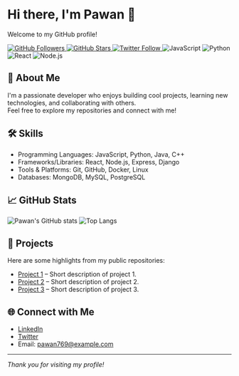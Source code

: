 # Hi there, I'm Pawan 👋

Welcome to my GitHub profile!

<p align="left">
  <a href="https://github.com/pawan769">
    <img src="https://img.shields.io/github/followers/pawan769?label=Follow&style=social" alt="GitHub Followers" />
  </a>
  <a href="https://github.com/pawan769?tab=repositories">
    <img src="https://img.shields.io/github/stars/pawan769?style=social" alt="GitHub Stars" />
  </a>
  <a href="https://twitter.com/pawan769">
    <img src="https://img.shields.io/twitter/follow/pawan769?style=social" alt="Twitter Follow" />
  </a>
  <img src="https://img.shields.io/badge/code-JavaScript-blue?logo=javascript" alt="JavaScript" />
  <img src="https://img.shields.io/badge/code-Python-yellow?logo=python" alt="Python" />
  <img src="https://img.shields.io/badge/code-React-61DAFB?logo=react" alt="React" />
  <img src="https://img.shields.io/badge/code-Node.js-339933?logo=node.js" alt="Node.js" />
</p>

## 🚀 About Me

I'm a passionate developer who enjoys building cool projects, learning new technologies, and collaborating with others.  
Feel free to explore my repositories and connect with me!

## 🛠️ Skills

- Programming Languages: JavaScript, Python, Java, C++
- Frameworks/Libraries: React, Node.js, Express, Django
- Tools & Platforms: Git, GitHub, Docker, Linux
- Databases: MongoDB, MySQL, PostgreSQL

## 📈 GitHub Stats

![Pawan's GitHub stats](https://github-readme-stats.vercel.app/api?username=pawan769&show_icons=true&theme=radical)
![Top Langs](https://github-readme-stats.vercel.app/api/top-langs/?username=pawan769&layout=compact)

## 📂 Projects

Here are some highlights from my public repositories:
- [Project 1](https://github.com/pawan769/project1) – Short description of project 1.
- [Project 2](https://github.com/pawan769/project2) – Short description of project 2.
- [Project 3](https://github.com/pawan769/project3) – Short description of project 3.

## 🌐 Connect with Me

- [LinkedIn](https://linkedin.com/in/pawan769)
- [Twitter](https://twitter.com/pawan769)
- Email: pawan769@example.com

---

_Thank you for visiting my profile!_
